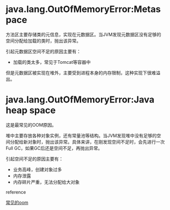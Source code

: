 

# java.lang.OutOfMemoryError:Metaspace

方法区主要存储类的元信息，实现在元数据区。当JVM发现元数据区没有足够的空间分配给加载的类时，抛出该异常。

引起元数据区空间不足的原因主要有：

- 加载的类太多，常见于Tomcat等容器中

但是元数据区被实现在堆外，主要受到进程本身的内存限制，这种实现下很难溢出。



# java.lang.OutOfMemoryError:Java heap space

这是最常见的OOM原因。

堆中主要存放各种对象实例，还有常量池等结构。当JVM发现堆中没有足够的空间分配给新对象时，抛出该异常。具体来讲，在刚发现空间不足时，会先进行一次Full GC，如果GC后还是空间不足，再抛出异常。

引起空间不足的原因主要有：

- 业务高峰，创建对象过多
- 内存泄露
- 内存碎片严重，无法分配给大对象





reference

[常见的oom](https://monkeysayhi.github.io/2018/11/05/Java%E4%B8%AD%E7%9A%84%E5%B8%B8%E8%A7%81OOM%E5%8F%8A%E5%8E%9F%E5%9B%A0/)